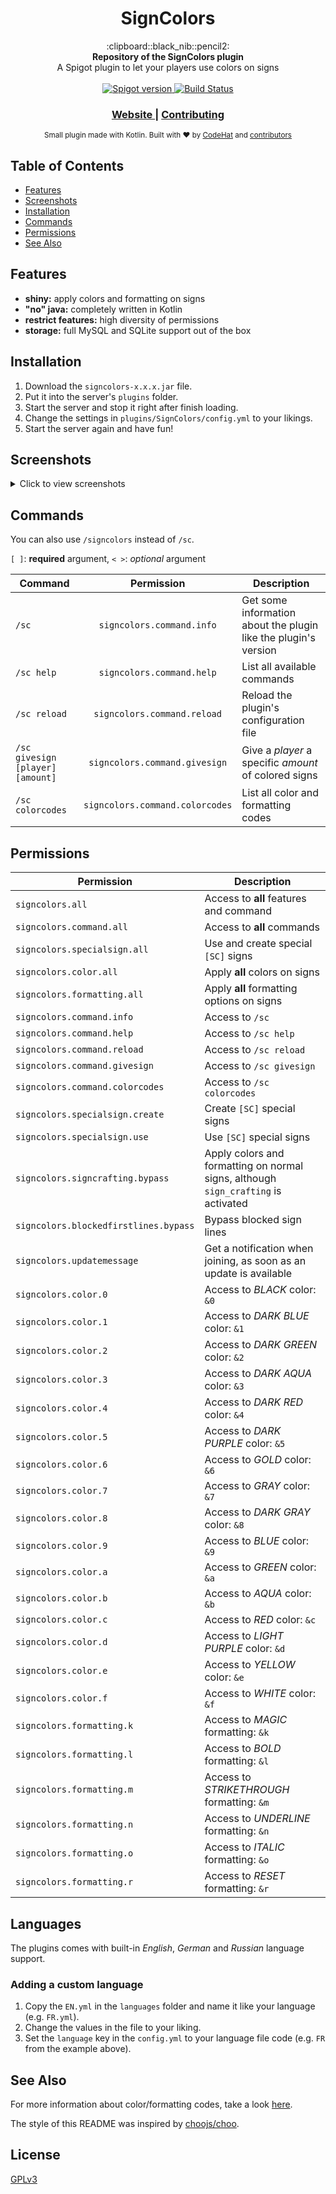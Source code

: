 <h1 align="center">SignColors</h1>

<div align="center">
  :clipboard::black_nib::pencil2:
</div>
<div align="center">
  <strong>Repository of the SignColors plugin</strong>
</div>
<div align="center">
  A Spigot plugin to let your players use colors on signs
</div>

<br />

<div align="center">
  <!-- Spigot version -->
  <a href="https://www.spigotmc.org/resources/signcolors.6135">
    <img src="https://img.shields.io/badge/spigot-v1.2.0-orange.svg?style=flat-square"
      alt="Spigot version" />
  </a>
  <!-- Build Status -->
  <a href="https://travis-ci.org/choojs/choo">
    <img src="https://img.shields.io/travis/kodehat/SignColors/master.svg?style=flat-square"
      alt="Build Status" />
  </a>
</div>

<div align="center">
  <h3>
    <a href="https://signcolors.codehat.de">
      Website
    </a>
    <span> | </span>
    <a href="https://github.com/kodehat/SignColors/blob/master/.github/CONTRIBUTING.md">
      Contributing
    </a>
  </h3>
</div>

<div align="center">
  <sub>Small plugin made with Kotlin. Built with ❤︎ by
  <a href="https://twitter.com/codehat">CodeHat</a> and
  <a href="https://github.com/kodehat/SignColors/graphs/contributors">
    contributors
  </a>
</div>

## Table of Contents

- [Features](#features)
- [Screenshots](#screenshots)
- [Installation](#installation)
- [Commands](#commands)
- [Permissions](#permissions)
- [See Also](#see-also)

## Features

- **shiny:** apply colors and formatting on signs
- **"no" java:** completely written in Kotlin
- **restrict features:** high diversity of permissions
- **storage:** full MySQL and SQLite support out of the box

## Installation

1. Download the `signcolors-x.x.x.jar` file.
2. Put it into the server's `plugins` folder.
3. Start the server and stop it right after finish loading.
4. Change the settings in `plugins/SignColors/config.yml` to your likings.
5. Start the server again and have fun!

## Screenshots

<details>
  <summary>Click to view screenshots</summary>

  #### Color and formatting codes

  ![ColorAndFormattingCodes](https://static.codehat.de/pictures/signcolors/color_preview.png "Color and formatting codes")
  
  #### How to create a special sign

  ![HowToSpecialSign](https://static.codehat.de/pictures/signcolors/sign_howto.png "Creation of a special sign")

  #### Look of a special sign
  
  ![LookOfSpeicalSign](https://static.codehat.de/pictures/signcolors/sign_after.png "Look of special sign")

</details>

## Commands

You can also use `/signcolors` instead of `/sc`.

`[ ]`: **required** argument, `< >`: *optional* argument

| Command | Permission | Description |
| --- | :---: | --- |
| `/sc` | `signcolors.command.info` | Get some information about the plugin like the plugin's version |
| `/sc help` | `signcolors.command.help` | List all available commands |
| `/sc reload` | `signcolors.command.reload` | Reload the plugin's configuration file |
| `/sc givesign [player] [amount]` | `signcolors.command.givesign` | Give a *player* a specific *amount* of colored signs |
| `/sc colorcodes` | `signcolors.command.colorcodes` | List all color and formatting codes |

## Permissions

| Permission | Description |
| --- | --- |
| `signcolors.all` | Access to **all** features and command |
| `signcolors.command.all` | Access to **all** commands |
| `signcolors.specialsign.all` | Use and create special `[SC]` signs |
| `signcolors.color.all` | Apply **all** colors on signs |
| `signcolors.formatting.all` | Apply **all** formatting options on signs |
| `signcolors.command.info` | Access to `/sc` |
| `signcolors.command.help` | Access to `/sc help` |
| `signcolors.command.reload` | Access to `/sc reload` |
| `signcolors.command.givesign` | Access to `/sc givesign` |
| `signcolors.command.colorcodes` | Access to `/sc colorcodes` |
| `signcolors.specialsign.create` | Create `[SC]` special signs |
| `signcolors.specialsign.use` | Use `[SC]` special signs |
| `signcolors.signcrafting.bypass` | Apply colors and formatting on normal signs, although `sign_crafting` is activated |
| `signcolors.blockedfirstlines.bypass` | Bypass blocked sign lines |
| `signcolors.updatemessage` | Get a notification when joining, as soon as an update is available |
| `signcolors.color.0` | Access to *BLACK* color: `&0` |
| `signcolors.color.1` | Access to *DARK BLUE* color: `&1` |
| `signcolors.color.2` | Access to *DARK GREEN* color: `&2` |
| `signcolors.color.3` | Access to *DARK AQUA* color: `&3` |
| `signcolors.color.4` | Access to *DARK RED* color: `&4` |
| `signcolors.color.5` | Access to *DARK PURPLE* color: `&5` |
| `signcolors.color.6` | Access to *GOLD* color: `&6` |
| `signcolors.color.7` | Access to *GRAY* color: `&7` |
| `signcolors.color.8` | Access to *DARK GRAY* color: `&8` |
| `signcolors.color.9` | Access to *BLUE* color: `&9` |
| `signcolors.color.a` | Access to *GREEN* color: `&a` |
| `signcolors.color.b` | Access to *AQUA* color: `&b` |
| `signcolors.color.c` | Access to *RED* color: `&c` |
| `signcolors.color.d` | Access to *LIGHT PURPLE* color: `&d` |
| `signcolors.color.e` | Access to *YELLOW* color: `&e` |
| `signcolors.color.f` | Access to *WHITE* color: `&f` |
| `signcolors.formatting.k` | Access to *MAGIC* formatting: `&k` |
| `signcolors.formatting.l` | Access to *BOLD* formatting: `&l` |
| `signcolors.formatting.m` | Access to *STRIKETHROUGH* formatting: `&m` |
| `signcolors.formatting.n` | Access to *UNDERLINE* formatting: `&n` |
| `signcolors.formatting.o` | Access to *ITALIC* formatting: `&o` |
| `signcolors.formatting.r` | Access to *RESET* formatting: `&r` |

## Languages

The plugins comes with built-in *English*, *German* and *Russian* language support.

### Adding a custom language

1. Copy the `EN.yml` in the `languages` folder and name it like your language (e.g. `FR.yml`).
2. Change the values in the file to your liking.
3. Set the `language` key in the `config.yml` to your language file code (e.g. `FR` from the example above).

## See Also

For more information about color/formatting codes, take a look [here](https://minecraft.gamepedia.com/Formatting_codes).

The style of this README was inspired by [choojs/choo](https://github.com/choojs/choo).

## License

[GPLv3](https://tldrlegal.com/license/gnu-general-public-license-v3-(gpl-3))
